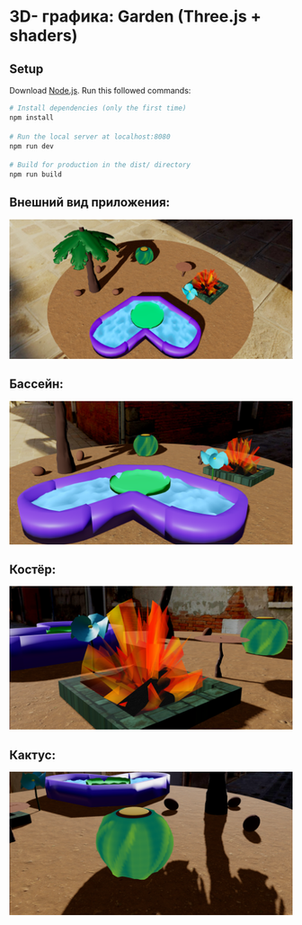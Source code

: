 # 3D- графика: Garden (Three.js + shaders)

## Setup
Download [Node.js](https://nodejs.org/en/download/).
Run this followed commands:

``` bash
# Install dependencies (only the first time)
npm install

# Run the local server at localhost:8080
npm run dev

# Build for production in the dist/ directory
npm run build
```
## Внешний вид приложения:
![Alt text](/full.png?raw=true "Внешний вид приложения")

## Бассейн:
![Alt text](/bassein.png?raw=true "Бассейн")

## Костёр:
![Alt text](/fire.png?raw=true "Костёр")

## Кактус:
![Alt text](/cactus.png?raw=true "Кактус")

